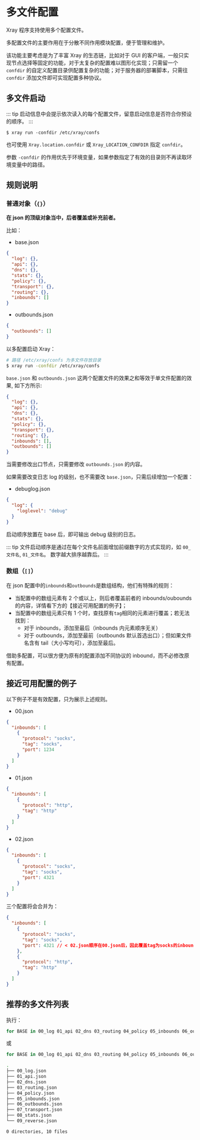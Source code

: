 # 多文件配置

Xray 程序支持使用多个配置文件。

多配置文件的主要作用在于分散不同作用模块配置，便于管理和维护。

该功能主要考虑是为了丰富 Xray 的生态链，比如对于 GUI 的客户端，一般只实现节点选择等固定的功能，对于太复杂的配置难以图形化实现；只需留一个 `confdir` 的自定义配置目录供配置复杂的功能；对于服务器的部署脚本，只需往 `confdir` 添加文件即可实现配置多种协议。

## 多文件启动

::: tip
启动信息中会提示依次读入的每个配置文件，留意启动信息是否符合你预设的顺序。
:::

```shell
$ xray run -confdir /etc/xray/confs
```

也可使用 `Xray.location.confdir` 或 `Xray_LOCATION_CONFDIR` 指定 `confdir`。

参数 `-confdir` 的作用优先于环境变量，如果参数指定了有效的目录则不再读取环境变量中的路径。

## 规则说明

### 普通对象（`{}`）

**在 json 的顶级对象当中，后者覆盖或补充前者。**

比如：

- base.json

```json
{
  "log": {},
  "api": {},
  "dns": {},
  "stats": {},
  "policy": {},
  "transport": {},
  "routing": {},
  "inbounds": []
}
```

- outbounds.json

```json
{
  "outbounds": []
}
```

以多配置启动 Xray：

```bash
# 路径 /etc/xray/confs 为多文件存放目录
$ xray run -confdir /etc/xray/confs
```

`base.json` 和 `outbounds.json` 这两个配置文件的效果之和等效于单文件配置的效果, 如下方所示:

```json
{
  "log": {},
  "api": {},
  "dns": {},
  "stats": {},
  "policy": {},
  "transport": {},
  "routing": {},
  "inbounds": [],
  "outbounds": []
}
```

当需要修改出口节点，只需要修改 `outbounds.json` 的内容。

如果需要改变日志 log 的级别，也不需要改 `base.json`，只需后续增加一个配置：

- debuglog.json

```json
{
  "log": {
    "loglevel": "debug"
  }
}
```

启动顺序放置在 base 后，即可输出 debug 级别的日志。

::: tip
文件启动顺序是通过在每个文件名前面增加前缀数字的方式实现的，如 `00_文件名`, `01_文件名`。 数字越大排序越靠后。 
:::

### 数组（`[]`）

在 json 配置中的`inbounds`和`outbounds`是数组结构，他们有特殊的规则：

- 当配置中的数组元素有 2 个或以上，则后者覆盖前者的 inbounds/oubounds 的内容，详情看下方的【接近可用配置的例子】；
- 当配置中的数组元素只有 1 个时，查找原有`tag`相同的元素进行覆盖；若无法找到：
  - 对于 inbounds，添加至最后（inbounds 内元素顺序无关）
  - 对于 outbounds，添加至最前（outbounds 默认首选出口）；但如果文件名含有 tail（大小写均可），添加至最后。

借助多配置，可以很方便为原有的配置添加不同协议的 inbound，而不必修改原有配置。

## 接近可用配置的例子

以下例子不是有效配置，只为展示上述规则。

- 00.json

```json
{
  "inbounds": [
    {
      "protocol": "socks",
      "tag": "socks",
      "port": 1234
    }
  ]
}
```

- 01.json

```json
{
  "inbounds": [
    {
      "protocol": "http",
      "tag": "http"
    }
  ]
}
```

- 02.json

```json
{
  "inbounds": [
    {
      "protocol": "socks",
      "tag": "socks",
      "port": 4321
    }
  ]
}
```

三个配置将会合并为：

```json
{
  "inbounds": [
    {
      "protocol": "socks",
      "tag": "socks",
      "port": 4321 // < 02.json顺序在00.json后，因此覆盖tag为socks的inbound端口为4321
    },
    {
      "protocol": "http",
      "tag": "http"
    }
  ]
}
```

## 推荐的多文件列表

执行：

```bash
for BASE in 00_log 01_api 02_dns 03_routing 04_policy 05_inbounds 06_outbounds 07_transport 08_stats 09_reverse; do echo '{}' > "/etc/Xray/$BASE.json"; done
```

或

```bash
for BASE in 00_log 01_api 02_dns 03_routing 04_policy 05_inbounds 06_outbounds 07_transport 08_stats 09_reverse; do echo '{}' > "/usr/local/etc/Xray/$BASE.json"; done
```

```bash
.
├── 00_log.json
├── 01_api.json
├── 02_dns.json
├── 03_routing.json
├── 04_policy.json
├── 05_inbounds.json
├── 06_outbounds.json
├── 07_transport.json
├── 08_stats.json
└── 09_reverse.json

0 directories, 10 files
```
